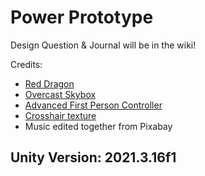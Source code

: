 # Power Prototype

Design Question & Journal will be in the wiki!

Credits:

- [Red Dragon](https://assetstore.unity.com/packages/3d/characters/creatures/dragon-for-boss-monster-hp-79398)
- [Overcast Skybox](https://assetstore.unity.com/packages/2d/textures-materials/sky/allsky-free-10-sky-skybox-set-146014)
- [Advanced First Person Controller](https://assetstore.unity.com/packages/templates/systems/advanced-first-person-controller-167675)
- [Crosshair texture](https://assetstore.unity.com/packages/2d/gui/icons/os-crosshairs-free-crosshair-pack-216732)
- Music edited together from Pixabay

## Unity Version: 2021.3.16f1
